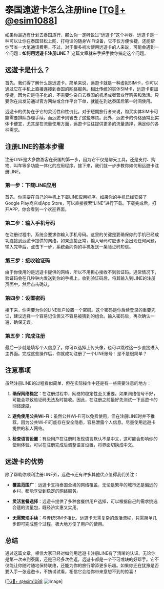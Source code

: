 # 泰国遠遊卡怎么注册line [[TG💪+ @esim1088](https://t.me/s/esim1088)]

如果你最近有计划去泰国旅行，那么你一定听说过“远遊卡”这个神器。远遊卡是一种可以让你在泰国轻松上网、打电话的随身WiFi设备，它不仅方便快捷，还能帮你节省一大笔通讯费用。不过，对于很多初次使用远遊卡的人来说，可能会遇到一个问题：**如何用远遊卡注册LINE？** 这篇文章就来手把手教你搞定这个问题。

## 远遊卡是什么？

首先，我们得了解什么是远遊卡。简单来说，远遊卡就是一种虚拟SIM卡，你可以通过它在手机上直接连接到泰国的网络服务。相比传统的实体SIM卡，远遊卡更加便捷，因为它是电子化的，不需要你亲自去泰国的机场或者营业厅购买和激活。只要你在出发前通过官方网站或合作平台下单，就能在到达泰国后第一时间使用。

远遊卡的优势在于它的灵活性和性价比。对于短期旅行者来说，购买实体SIM卡可能需要排队办理手续，而远遊卡则省去了这些麻烦。此外，远遊卡的价格通常比实体卡便宜，尤其是在流量使用方面，远遊卡往往提供更多的流量选择，满足你的各种需求。

## 注册LINE的基本步骤

注册LINE是大多数游客在泰国的第一步，因为它不仅是聊天工具，还是支付、购物、叫车等多功能一体化的应用程序。接下来，我们就一步步教你如何用远遊卡注册LINE。

### 第一步：下载LINE应用

首先，你需要在自己的手机上下载LINE应用程序。如果你的手机已经安装了Google Play商店或App Store，可以直接搜索“LINE”进行下载。下载完成后，打开APP，你会看到一个欢迎界面。

### 第二步：输入手机号码

在注册过程中，系统会要求你输入手机号码。这里的关键是要确保你的手机已经成功连接到远遊卡提供的网络。如果连接正常，输入号码时应该不会出现任何问题。输入完毕后，点击下一步，系统会向你的手机发送一条验证码短信。

### 第三步：接收验证码

由于你使用的是远遊卡提供的网络，所以不用担心接收不到验证码。通常情况下，验证码会在几秒钟内发送到你的手机上。收到验证码后，将其输入到LINE的注册页面中，然后点击确认。

### 第四步：设置密码

接下来，你需要为你的LINE账户设置一个密码。这个密码是你后续登录的重要凭证，建议选择一个容易记住但又不容易被猜到的组合。输入密码后，再次确认一遍，确保无误。

### 第五步：完成注册

最后一步就是填写个人信息了。你可以选择上传头像，也可以跳过这一步直接进入主界面。完成这些操作后，你就成功注册了一个LINE账号！是不是很简单？

## 注意事项

虽然注册LINE的过程看似简单，但在实际操作中还是有一些需要注意的地方：

1. **确保网络稳定**：在注册过程中，网络的稳定性至关重要。如果网络信号不好，可能会导致验证码无法及时接收。因此，在注册之前最好先测试一下远遊卡的网络速度。
   
2. **避免使用公共Wi-Fi**：虽然公共Wi-Fi可以免费使用，但在注册LINE时并不推荐。因为公共Wi-Fi可能存在安全隐患，容易泄露个人信息。尽量使用远遊卡提供的私人网络。

3. **检查语言设置**：有些用户在注册时发现语言默认不是中文，这可能会影响你的使用体验。可以在注册完成后调整语言设置，将界面切换成中文。

## 远遊卡的优势

除了帮助你顺利注册LINE外，远遊卡还有许多其他优点值得我们关注：

- **覆盖范围广**：远遊卡支持泰国全境的网络覆盖，无论是繁华的城市还是偏远的乡村，都能享受到稳定的网络服务。
  
- **灵活套餐选择**：远遊卡提供了多种套餐供用户选择，可以根据自己的需求挑选合适的流量包，既经济实惠又实用。

- **无需繁琐手续**：与传统SIM卡相比，远遊卡无需复杂的激活流程，只需简单几步即可完成整个过程，极大地方便了用户的使用。

## 总结

通过这篇文章，相信大家已经对如何用远遊卡注册LINE有了清晰的认识。无论你是第一次来到泰国，还是已经多次往返，远遊卡都是一个不可或缺的好帮手。它不仅能让你随时随地保持联络，还能为你的旅行增添更多乐趣。如果你还在犹豫是否要入手一张远遊卡，不妨试试看，相信它会给你带来意想不到的惊喜！

[[TG💪+ @esim1088](https://t.me/s/esim1088) ![Image](https://i.postimg.cc/4NQfJmqS/Snipaste-2025-05-13-00-14-12.png)]